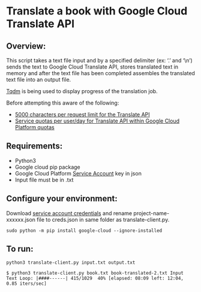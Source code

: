 # Translate a book with Google Cloud Translate API 
## Overview:

This script takes a text file input and by a specified delimiter (ex: ‘.’ and ‘\n’) sends the text to Google Cloud Translate API, stores translated text in memory and after the text file has been completed assembles the translated text file into an output file.

[Tqdm](https://pypi.python.org/pypi/tqdm) is being used to display progress of the translation job.

Before attempting this aware of the following:
- [5000 characters per request limit for the Translate API](https://cloud.google.com/translate/faq)
- [Service quotas per user/day for Translate API within Google Cloud Platform quotas](https://cloud.google.com/translate/quotas)

## Requirements:

- Python3
- Google cloud pip package
- Google Cloud Platform [Service Account](https://cloud.google.com/iam/docs/creating-managing-service-account-keys) key in json
- Input file must be in .txt

## Configure your environment:

Download [service account credentials](https://console.cloud.google.com/apis/credentials?project=_) and rename project-name-xxxxxx.json file to creds.json in same folder as translate-client.py.

`sudo python -m pip install google-cloud --ignore-installed`


## To run:
`python3 translate-client.py input.txt output.txt`

`$ python3 translate-client.py book.txt book-translated-2.txt
Input Text Loop: |####------| 415/1029  40% [elapsed: 08:09 left: 12:04,  0.85 iters/sec]`

